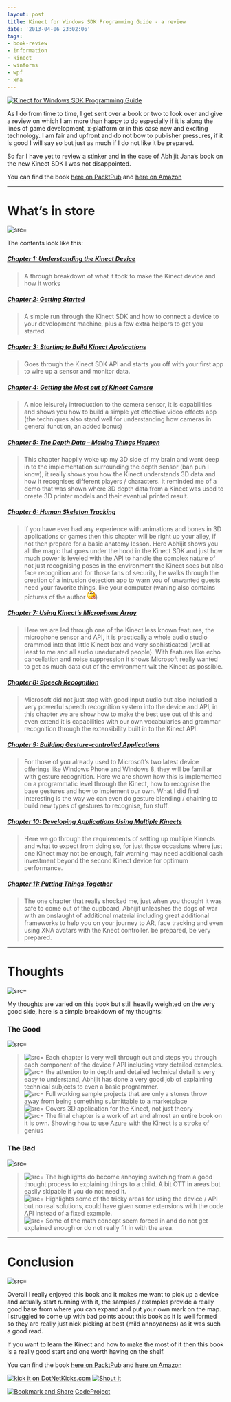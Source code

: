 ```yaml
---
layout: post
title: Kinect for Windows SDK Programming Guide - a review
date: '2013-04-06 23:02:06'
tags:
- book-review
- information
- kinect
- winforms
- wpf
- xna
---
```


[![Kinect for Windows SDK Programming Guide](http://1.2.3.12/bmi/dgdsbygo8mp3h.cloudfront.net/sites/default/files/imagecache/productview_larger/2380OT.jpg "Kinect for Windows SDK Programming Guide")](http://www.packtpub.com/sites/default/files/2380OT.jpg)

As I do from time to time, I get sent over a book or two to look over and give a review on which I am more than happy to do especially if it is along the lines of game development, x-platform or in this case new and exciting technology.  I am fair and upfront and do not bow to publisher pressures, if it is good I will say so but just as much if I do not like it be prepared.

So far I have yet to review a stinker and in the case of Abhijit Jana’s book on the new Kinect SDK I was not disappointed.

You can find the book [here on PacktPub](http://bit.ly/LUYcyD) and [here on Amazon](http://www.amazon.com/Kinect-Windows-SDK-Programming-Guide/product-reviews/1849692386/ref=dp_top_cm_cr_acr_txt?ie=UTF8&showViewpoints=1)

* * *

# What’s in store

![src=]()

The contents look like this:

##### [Chapter 1: Understanding the Kinect Device](http://www.packtpub.com/kinect-for-windows-software-development-kit-programming-guide/book#chapter_1)

> A through breakdown of what it took to make the Kinect device and how it works

##### [Chapter 2: Getting Started](http://www.packtpub.com/kinect-for-windows-software-development-kit-programming-guide/book#chapter_2)

> A simple run through the Kinect SDK and how to connect a device to your development machine, plus a few extra helpers to get you started.

##### [Chapter 3: Starting to Build Kinect Applications](http://www.packtpub.com/kinect-for-windows-software-development-kit-programming-guide/book#chapter_3)

> Goes through the Kinect SDK API and starts you off with your first app to wire up a sensor and monitor data.

##### [Chapter 4: Getting the Most out of Kinect Camera](http://www.packtpub.com/kinect-for-windows-software-development-kit-programming-guide/book#chapter_4)

> A nice leisurely introduction to the camera sensor, it is capabilities and shows you how to build a simple yet effective video effects app (the techniques also stand well for understanding how cameras in general function, an added bonus)

##### [Chapter 5: The Depth Data – Making Things Happen](http://www.packtpub.com/kinect-for-windows-software-development-kit-programming-guide/book#chapter_5)

> This chapter happily woke up my 3D side of my brain and went deep in to the implementation surrounding the depth sensor (ban pun I know), it really shows you how the Kinect understands 3D data and how it recognises different players / characters.  it reminded me of a demo that was shown where 3D depth data from a Kinect was used to create 3D printer models and their eventual printed result.

##### [Chapter 6: Human Skeleton Tracking](http://www.packtpub.com/kinect-for-windows-software-development-kit-programming-guide/book#chapter_6)

> If you have ever had any experience with animations and bones in 3D applications or games then this chapter will be right up your alley, if not then prepare for a basic anatomy lesson.  Here Abhijit shows you all the magic that goes under the hood in the Kinect SDK and just how much power is leveled with the API to handle the complex nature of not just recognising poses in the environment the Kinect sees but also face recognition and for those fans of security, he walks through the creation of a intrusion detection app to warn you of unwanted guests need your favorite things, like your computer (waning also contains pictures of the author ![Smile with tongue out](/Images/wordpress/2013/04/wlEmoticon-smilewithtongueout.png))

##### [Chapter 7: Using Kinect’s Microphone Array](http://www.packtpub.com/kinect-for-windows-software-development-kit-programming-guide/book#chapter_7)

> Here we are led through one of the Kinect less known features, the microphone sensor and API, it is practically a whole audio studio crammed into that little Kinect box and very sophisticated (well at least to me and all audio uneducated people).  With features like echo cancellation and noise suppression it shows Microsoft really wanted to get as much data out of the environment wit the Kinect as possible.

##### [Chapter 8: Speech Recognition](http://www.packtpub.com/kinect-for-windows-software-development-kit-programming-guide/book#chapter_8)

> Microsoft did not just stop with good input audio but also included a very powerful speech recognition system into the device and API, in this chapter we are show how to make the best use out of this and even extend it is capabilities with our own vocabularies and grammar recognition through the extensibility built in to the Kinect API.

##### [Chapter 9: Building Gesture-controlled Applications](http://www.packtpub.com/kinect-for-windows-software-development-kit-programming-guide/book#chapter_9)

> For those of you already used to Microsoft’s two latest device offerings like Windows Phone and Windows 8, they will be familiar with gesture recognition.  Here we are shown how this is implemented on a programmatic level through the Kinect, how to recognise the base gestures and how to implement our own.  What I did find interesting is the way we can even do gesture blending / chaining to build new types of gestures to recognise, fun stuff.

##### [Chapter 10: Developing Applications Using Multiple Kinects](http://www.packtpub.com/kinect-for-windows-software-development-kit-programming-guide/book#chapter_10)

> Here we go through the requirements of setting up multiple Kinects and what to expect from doing so, for just those occasions where just one Kinect may not be enough, fair warning may need additional cash investment beyond the second Kinect device for optimum performance.

##### [Chapter 11: Putting Things Together](http://www.packtpub.com/kinect-for-windows-software-development-kit-programming-guide/book#chapter_11)

> The one chapter that really shocked me, just when you thought it was safe to come out of the cupboard, Abhijit unleashes the dogs of war with an onslaught of additional material including great additional frameworks to help you on your journey to AR, face tracking and even using XNA avatars with the Knect controller.  be prepared, be very prepared.

* * *

# Thoughts

![src=]()

My thoughts are varied on this book but still heavily weighted on the very good side, here is a simple breakdown of my thoughts:

### The Good

![src=]()

> ![src=]()    Each chapter is very well through out and steps you through each component of the device / API  including very detailed examples.  
> ![src=]()    the attention to in depth and detailed technical detail is very easy to understand, Abhijit  has done a very good job of explaining technical subjects to even a basic programmer.  
> ![src=]()    Full working sample projects that are only a stones throw away from being something submittable to a marketplace  
> ![src=]()    Covers 3D application for the Kinect, not just theory  
> ![src=]()    The final chapter is a work of art and almost an entire book on it is own.  Showing how to use Azure with the Kinect is a stroke of genius

### The Bad

![src=]()

> ![src=]()    The highlights do become annoying switching from a good thought process to explaining things to a child.  A bit OTT in areas but easily skipable if you do not need it.  
> ![src=]()    Highlights some of the tricky areas for using the device / API but no real solutions, could have given some extensions with the code API instead of a fixed example.  
> ![src=]()    Some of the math concept seem forced in and do not get explained enough or do not really  fit in with the area.

* * *

# Conclusion

![src=]()

Overall I really enjoyed this book and it makes me want to pick up a device and actually start running with it, the samples / examples provide a really good base from where you can expand and put your own mark on the map.  I struggled to come up with bad points about this book as it is well formed so they are really just nick picking at best (mild annoyances)  as it was such a good read.

If you want to learn the Kinect and how to make the most of it then this book is a really good start and one worth having on the shelf.

You can find the book [here on PacktPub](http://bit.ly/LUYcyD) and [here on Amazon](http://www.amazon.com/Kinect-Windows-SDK-Programming-Guide/product-reviews/1849692386/ref=dp_top_cm_cr_acr_txt?ie=UTF8&showViewpoints=1)

[![kick it on DotNetKicks.com](http://www.dotnetkicks.com/Services/Images/KickItImageGenerator.ashx?url=http://darkgenesis.zenithmoon.com/kinect-for-windows-sdk-programming-guidea-review/&bgcolor=6600FF)](http://www.dotnetkicks.com/kick/?url=http://darkgenesis.zenithmoon.com/kinect-for-windows-sdk-programming-guidea-review/) [![Shout it](http://dotnetshoutout.com/image.axd?url=http://darkgenesis.zenithmoon.com/kinect-for-windows-sdk-programming-guidea-review/)](http://dotnetshoutout.com/Submit?url=http://darkgenesis.zenithmoon.com/kinect-for-windows-sdk-programming-guidea-review/)<script type="text/javascript">// <![CDATA[
var dzone_url = 'http://darkgenesis.zenithmoon.com/kinect-for-windows-sdk-programming-guidea-review/';
// ]]></script>  
<script type="text/javascript">// <![CDATA[
var dzone_title = 'Kinect for Windows SDK Programming Guide–a review';
// ]]></script>  
<script type="text/javascript">// <![CDATA[
var dzone_blurb = 'Kinect for Windows SDK Programming Guide–a review';
// ]]></script>  
<script type="text/javascript">// <![CDATA[
var dzone_style = '2';
// ]]></script>  
<script type="text/javascript" src="http://widgets.dzone.com/links/widgets/zoneit.js" language="javascript"></script><script type="text/javascript">// <![CDATA[
var addthis_pub="runxc1";
// ]]></script>[![Bookmark and Share](http://s7.addthis.com/static/btn/lg-share-en.gif)](http://www.addthis.com/bookmark.php?v=20)  <script type="text/javascript" src="http://s7.addthis.com/js/200/addthis_widget.js"></script>[CodeProject](http://www.codeproject.com/script/Articles/BlogFeedList?amid=9502591)
